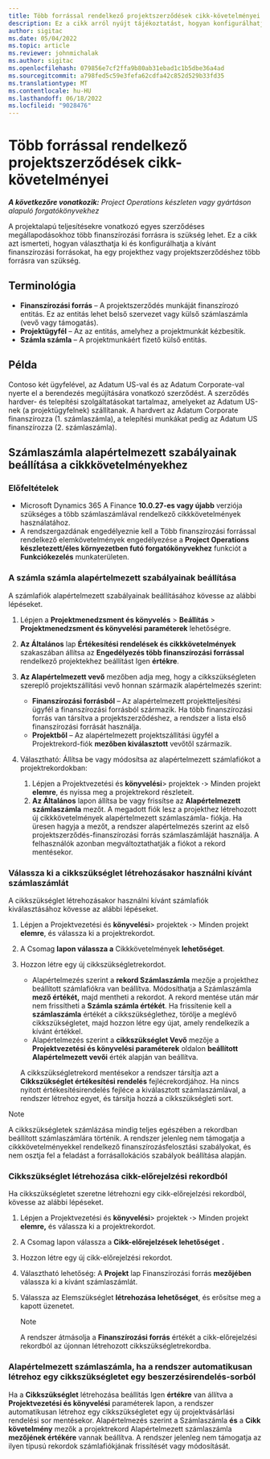 ```yaml
---
title: Több forrással rendelkező projektszerződések cikk-követelményei
description: Ez a cikk arról nyújt tájékoztatást, hogyan konfigurálhatja és használhatja az elemkövetelményeket több finanszírozási forrással.
author: sigitac
ms.date: 05/04/2022
ms.topic: article
ms.reviewer: johnmichalak
ms.author: sigitac
ms.openlocfilehash: 079856e7cf2ffa9b80ab31ebad1c1b5dbe36a4ad
ms.sourcegitcommit: a798fed5c59e3fefa62cdfa42c852d529b33fd35
ms.translationtype: MT
ms.contentlocale: hu-HU
ms.lasthandoff: 06/18/2022
ms.locfileid: "9028476"
---
```

# <a name="item-requirements-for-project-contracts-with-multiple-funding-sources"></a>Több forrással rendelkező projektszerződések cikk-követelményei

_**A következőre vonatkozik:** Project Operations készleten vagy gyártáson alapuló forgatókönyvekhez_

A projektalapú teljesítésekre vonatkozó egyes szerződéses megállapodásokhoz több finanszírozási forrásra is szükség lehet. Ez a cikk azt ismerteti, hogyan választhatja ki és konfigurálhatja a kívánt finanszírozási forrásokat, ha egy projekthez vagy projektszerződéshez több forrásra van szükség.

## <a name="terminology"></a>Terminológia

- **Finanszírozási forrás** – A projektszerződés munkáját finanszírozó entitás. Ez az entitás lehet belső szervezet vagy külső számlaszámla (vevő vagy támogatás).
- **Projektügyfél** – Az az entitás, amelyhez a projektmunkát kézbesítik.
- **Számla számla** – A projektmunkáért fizető külső entitás.

## <a name="example"></a>Példa

Contoso két ügyfelével, az Adatum US-val és az Adatum Corporate-val nyerte el a berendezés megújítására vonatkozó szerződést. A szerződés hardver- és telepítési szolgáltatásokat tartalmaz, amelyeket az Adatum US-nek (a projektügyfelnek) szállítanak. A hardvert az Adatum Corporate finanszírozza (1. számlaszámla), a telepítési munkákat pedig az Adatum US finanszírozza (2. számlaszámla).

## <a name="set-up-invoice-account-defaulting-rules-for-item-requirements"></a>Számlaszámla alapértelmezett szabályainak beállítása a cikkkövetelményekhez

### <a name="prerequisites"></a>Előfeltételek

- Microsoft Dynamics 365 A Finance **10.0.27-es vagy újabb** verziója szükséges a több számlaszámlával rendelkező cikkkövetelmények használatához.
- A rendszergazdának engedélyeznie kell a Több finanszírozási forrással rendelkező elemkövetelmények engedélyezése a **Project Operations készletezett/éles környezetben futó forgatókönyvekhez** funkciót a **Funkciókezelés** munkaterületen.

### <a name="set-up-the-invoice-account-defaulting-rules"></a>A számla számla alapértelmezett szabályainak beállítása

A számlafiók alapértelmezett szabályainak beállításához kövesse az alábbi lépéseket.

1. Lépjen a **Projektmenedzsment és könyvelés** \> **Beállítás** \> **Projektmenedzsment és könyvelési paraméterek** lehetőségre.
1. **Az Általános** lap **Értékesítési rendelések és cikkkövetelmények** szakaszában állítsa az **Engedélyezés több finanszírozási forrással** rendelkező projektekhez beállítást Igen **értékre**.
1. **Az Alapértelmezett vevő** mezőben adja meg, hogy a cikkszükségleten szereplő projektszállítási vevő honnan származik alapértelmezés szerint:

    - **Finanszírozási forrásból** – Az alapértelmezett projektteljesítési ügyfél a finanszírozási forrásból származik. Ha több finanszírozási forrás van társítva a projektszerződéshez, a rendszer a lista első finanszírozási forrását használja.
    - **Projektből** – Az alapértelmezett projektszállítási ügyfél a Projektrekord-fiók **mezőben kiválasztott** vevőtől származik.

1. Választható: Állítsa be vagy módosítsa az alapértelmezett számlafiókot a projektrekordokban:

    1. Lépjen a Projektvezetési és **könyvelési**\> projektek **·**\> Minden projekt **elemre**, és nyissa meg a projektrekord részleteit.
    2. **Az Általános** lapon állítsa be vagy frissítse az **Alapértelmezett számlaszámla** mezőt. A megadott fiók lesz a projekthez létrehozott új cikkkövetelmények alapértelmezett számlaszámla- fiókja. Ha üresen hagyja a mezőt, a rendszer alapértelmezés szerint az első projektszerződés-finanszírozási forrás számlaszámláját használja. A felhasználók azonban megváltoztathatják a fiókot a rekord mentésekor.

### <a name="select-the-invoice-account-to-use-when-you-create-an-item-requirement"></a>Válassza ki a cikkszükséglet létrehozásakor használni kívánt számlaszámlát

A cikkszükséglet létrehozásakor használni kívánt számlafiók kiválasztásához kövesse az alábbi lépéseket.

1. Lépjen a Projektvezetési és **könyvelési**\> projektek **·**\> Minden projekt **elemre**, és válassza ki a projektrekordot.
1. A Csomag **lapon válassza a** Cikkkövetelmények **lehetőséget**.
1. Hozzon létre egy új cikkszükségletrekordot.

    - Alapértelmezés szerint a **rekord Számlaszámla** mezője a projekthez beállított számlafiókra van beállítva. Módosíthatja a Számlaszámla **mező értékét,** majd mentheti a rekordot. A rekord mentése után már nem frissítheti a **Számla számla értékét**. Ha frissítenie kell a **számlaszámla** értékét a cikkszükséglethez, törölje a meglévő cikkszükségletet, majd hozzon létre egy újat, amely rendelkezik a kívánt értékkel.
    - Alapértelmezés szerint a **cikkszükséglet Vevő** mezője a **Projektvezetési és könyvelési paraméterek** oldalon **beállított Alapértelmezett vevői** érték alapján van beállítva.

    A cikkszükségletrekord mentésekor a rendszer társítja azt a **Cikkszükséglet értékesítési rendelés** fejlécrekordjához. Ha nincs nyitott értékesítésirendelés fejléce a kiválasztott számlaszámlával, a rendszer létrehoz egyet, és társítja hozzá a cikkszükségleti sort.

> [!NOTE]
> A cikkszükségletek számlázása mindig teljes egészében a rekordban beállított számlaszámlára történik. A rendszer jelenleg nem támogatja a cikkkövetelményekkel rendelkező finanszírozásfelosztási szabályokat, és nem osztja fel a feladást a forrásallokációs szabályok beállítása alapján.

### <a name="create-an-item-requirement-from-an-item-forecast-record"></a>Cikkszükséglet létrehozása cikk-előrejelzési rekordból

Ha cikkszükségletet szeretne létrehozni egy cikk-előrejelzési rekordból, kövesse az alábbi lépéseket.

1. Lépjen a Projektvezetési és **könyvelési**\> projektek **·**\> Minden projekt **elemre,** és válassza ki a projektrekordot.
1. A Csomag lapon válassza a **Cikk-előrejelzések lehetőséget** **.**
1. Hozzon létre egy új cikk-előrejelzési rekordot.
1. Választható lehetőség: A **Projekt** lap Finanszírozási forrás **mezőjében** válassza ki a kívánt számlaszámlát.
1. Válassza az Elemszükséglet **létrehozása lehetőséget**, és erősítse meg a kapott üzenetet.

    > [!NOTE]
    > A rendszer átmásolja a **Finanszírozási forrás** értékét a cikk-előrejelzési rekordból az újonnan létrehozott cikkszükségletrekordba.

### <a name="default-invoice-account-when-the-system-automatically-creates-an-item-requirement-from-a-purchase-order-line"></a>Alapértelmezett számlaszámla, ha a rendszer automatikusan létrehoz egy cikkszükségletet egy beszerzésirendelés-sorból

Ha a **Cikkszükséglet** létrehozása beállítás Igen **értékre** van állítva a **Projektvezetési és könyvelési** paraméterek lapon, a rendszer automatikusan létrehoz egy cikkszükségletet egy új projektvásárlási rendelési sor mentésekor. Alapértelmezés szerint a Számlaszámla **és** a **Cikk követelmény** mezők a projektrekord Alapértelmezett számlaszámla **mezőjének értékére** vannak beállítva. A rendszer jelenleg nem támogatja az ilyen típusú rekordok számlafiókjának frissítését vagy módosítását.

